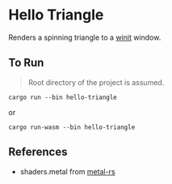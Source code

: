 # Hello Triangle

Renders a spinning triangle to a [winit](https://github.com/rust-windowing/winit) window.

## To Run

> Root directory of the project is assumed.

```
cargo run --bin hello-triangle
```
or
```
cargo run-wasm --bin hello-triangle
```

## References

* shaders.metal from [metal-rs](https://github.com/gfx-rs/metal-rs/blob/master/examples/window/shaders.metal)
